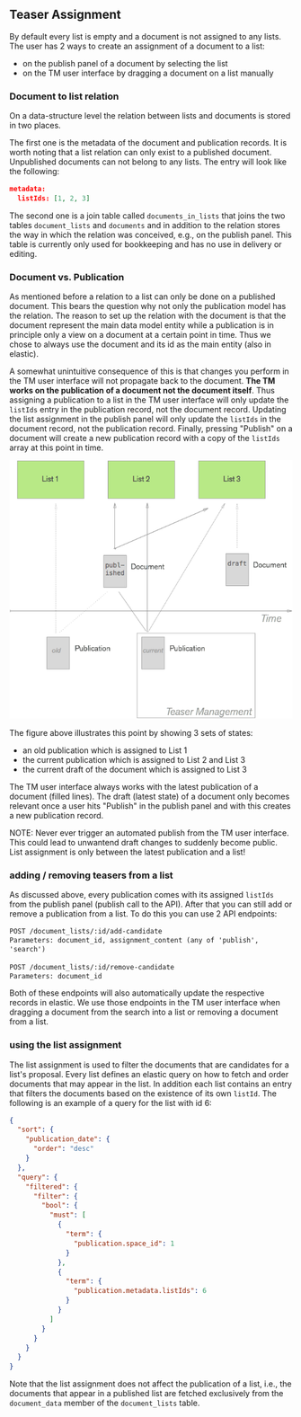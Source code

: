 ## Teaser Assignment

By default every list is empty and a document is not assigned to any lists. The user has 2 ways to create an assignment of a document to a list:
- on the publish panel of a document by selecting the list
- on the TM user interface by dragging a document on a list manually

### Document to list relation

On a data-structure level the relation between lists and documents is stored in two places. 

The first one is the metadata of the document and publication records. It is worth noting that a list relation can only exist to a published document. Unpublished documents can not belong to any lists. The entry will look like the following:
```json
metadata:
  listIds: [1, 2, 3]
```

The second one is a join table called `documents_in_lists` that joins the two tables `document_lists` and `documents` and in addition to the relation stores the way in which the relation was conceived, e.g., on the publish panel. This table is currently only used for bookkeeping and has no use in delivery or editing.

### Document vs. Publication

As mentioned before a relation to a list can only be done on a published document. This bears the question why not only the publication model has the relation. The reason to set up the relation with the document is that the document represent the main data model entity while a publication is in principle only a view on a document at a certain point in time. Thus we chose to always use the document and its id as the main entity (also in elastic).

A somewhat unintuitive consequence of this is that changes you perform in the TM user interface will not propagate back to the document. **The TM works on the publication of a document not the document itself**. Thus assigning a publication to a list in the TM user interface will only update the `listIds` entry in the publication record, not the document record. 
Updating the list assignment in the publish panel will only update the `listIds` in the document record, not the publication record. Finally, pressing "Publish" on a document will create a new publication record with a copy of the `listIds` array at this point in time. 

![Teaser Assignment](./teaser_assignment.png)

The figure above illustrates this point by showing 3 sets of states:
- an old publication which is assigned to List 1
- the current publication which is assigned to List 2 and List 3
- the current draft of the document which is assigned to List 3

The TM user interface always works with the latest publication of a document (filled lines). The draft (latest state) of a document only becomes relevant once a user hits "Publish" in the publish panel and with this creates a new publication record.

NOTE: Never ever trigger an automated publish from the TM user interface. This could lead to unwantend draft changes to suddenly become public. List assignment is only between the latest publication and a list!

### adding / removing teasers from a list

As discussed above, every publication comes with its assigned `listIds` from the publish panel (publish call to the API). After that you can still add or remove a publication from a list. To do this you can use 2 API endpoints:

```
POST /document_lists/:id/add-candidate
Parameters: document_id, assignment_content (any of 'publish', 'search')

POST /document_lists/:id/remove-candidate
Parameters: document_id
```

Both of these endpoints will also automatically update the respective records in elastic.
We use those endpoints in the TM user interface when dragging a document from the search into a list or removing a document from a list.

### using the list assignment

The list assignment is used to filter the documents that are candidates for a list's proposal. Every list defines an elastic query on how to fetch and order documents that may appear in the list. In addition each list contains an entry that filters the documents based on the existence of its own `listId`. The following is an example of a query for the list with id 6:
```json
{
  "sort": {
    "publication_date": {
      "order": "desc"
    }
  },
  "query": {
    "filtered": {
      "filter": {
        "bool": {
          "must": [
            {
              "term": {
                "publication.space_id": 1
              }
            },
            {
              "term": {
                "publication.metadata.listIds": 6
              }
            }
          ]
        }
      }
    }
  }
}
```
Note that the list assignment does not affect the publication of a list, i.e., the documents that appear in a published list are fetched exclusively from the `document_data` member of the `document_lists` table.

